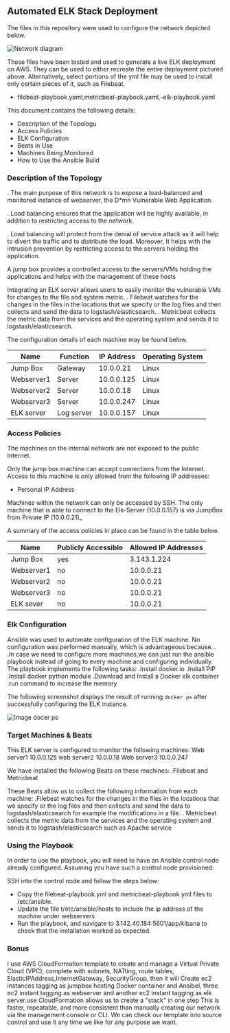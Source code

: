 ## Automated ELK Stack Deployment

The files in this repository were used to configure the network depicted below.

![Network diagram](https://user-images.githubusercontent.com/85577662/133835831-366db891-b4a2-4193-b28b-74e66bf132d7.png)


These files have been tested and used to generate a live ELK deployment on AWS. They can be used to either recreate the entire deployment pictured above. Alternatively, select portions of the yml file may be used to install only certain pieces of it, such as Filebeat.

  - filebeat-playbook.yaml,metricbeat-playbook.yaml,-elk-playbook.yaml

This document contains the following details:
- Description of the Topologu
- Access Policies
- ELK Configuration
- Beats in Use
- Machines Being Monitored
- How to Use the Ansible Build


### Description of the Topology

. The main purpose of this network is to expose a load-balanced and monitored instance of webserver, the D*mn Vulnerable Web Application.

. Load balancing ensures that the application will be highly available, in addition to restricting access to the network.

. Load balancing will protect from the denial of service attack as it will help to divert the traffic and to distribute the load.
  Moreover, It helps with the intrusion prevention by restricting access to the servers holding the application.
  
  A jump box provides a controlled access to the servers/VMs holding the applications and helps with the management of these hosts

Integrating an ELK server allows users to easily monitor the vulnerable VMs for changes to the file and system metric.
. Filebeat watches for the changes in the files in the locations that we specify or the log files and then collects and send the data to logstash/elasticsearch.
. Metricbeat collects the metric data from the services and the operating system and sends it to logstash/elasticsearch.

The configuration details of each machine may be found below.

| Name          |   Function | IP Address  | Operating System |
|----------     |  ----------|------------ |------------------|
| Jump Box      |  Gateway   |10.0.0.21    |  Linux           |
| Webserver1    |  Server    |10.0.0.125   |  Linux           |
| Webserver2    |  Server    |10.0.0.18    |  Linux           |  
| Webserver3    |  Server    |10.0.0.247   |  Linux           |
| ELK server    | Log server |10.0.0.157   |  Linux           |

### Access Policies

The machines on the internal network are not exposed to the public Internet. 

Only the jump box machine can accept connections from the Internet. Access to this machine is only allowed from the following IP addresses:
- Personal IP Address

Machines within the network can only be accessed by SSH.
The only machine that is able to connect to the Elk-Server (10.0.0.157) is via JumpBox from Private IP (10.0.0.21)_

A summary of the access policies in place can be found in the table below.

| Name      | Publicly Accessible | Allowed IP Addresses |
|---------- |---------------------|----------------------|
| Jump Box  |       yes           |   3.143.1.224       |
| Webserver1|       no            |   10.0.0.21          |
| Webserver2|       no            |   10.0.0.21          |
| Webserver3|       no            |   10.0.0.21          |
| ELK sever |       no            |   10.0.0.21          |

### Elk Configuration

Ansible was used to automate configuration of the ELK machine. No configuration was performed manually, which is advantageous because...
 .In case we need to configure more machines,we can just run the ansible playbook instead of going to every machine and configuring individually.
  The playbook implements the following tasks:
 .Install docker.io
 .Install PIP
 .Install docker python module
 .Download and Install a Docker elk container
 .run command to increase the memory

The following screenshot displays the result of running `docker ps` after successfully configuring the ELK instance.

![Image docer ps](https://user-images.githubusercontent.com/85577662/133484474-0c9b2c93-b3a1-40c7-9e6a-10f71afaca02.png)


### Target Machines & Beats
This ELK server is configured to monitor the following machines:
 Web server1 10.0.0.125
 web server2 10.0.0.18
 Web server3 10.0.0.247

We have installed the following Beats on these machines:
 .Filebeat and Metricbeat

These Beats allow us to collect the following information from each machine:
  .Filebeat watches for the changes in the files in the locations that we specify or the log files and then collects and send the data to logstash/elasticsearch for example the    modifications in a file.
  . Metricbeat collects the metric data from the services and the operating system and sends it to logstash/elasticsearch such as Apache service

### Using the Playbook
In order to use the playbook, you will need to have an Ansible control node already configured. Assuming you have such a control node provisioned: 

SSH into the control node and follow the steps below:
- Copy the filebeat-playbook.yml and metricbeat-playbook.yml files to /etc/ansible.
- Update the file t/etc/ansible/hosts to include the ip address of the machine under webservers
- Run the playbook, and navigate to 3.142.40.184:5601/app/kibana to check that the installation worked as expected.

### Bonus
 I use AWS CloudFormation template to create and manage a Virtual Private Cloud (VPC), complete with subnets, NATting, route tables, ElasticIPAddress,InternetGateway, SecurityGroup, then it will Create ec2 instances tagging as jumpbox hosting Docker container and Ansibel, three ec2 instant tagging as webserver and another ec2 instant tagging 
as elk server.use CloudFormation allows us to create a "stack" in one step This is faster, repeatable, and more consistent than manually creating our network via the management 
console or CLI. We can check our template into source control and use it any time we like for any purpose we want. 
  
 
